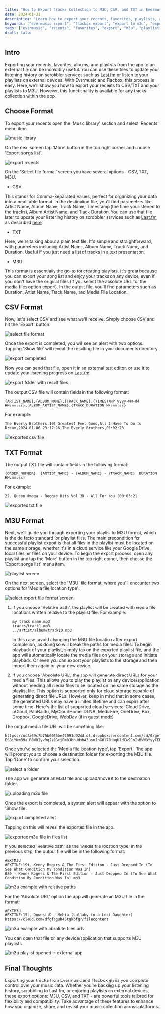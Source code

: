 ```yaml
---
title: "How to Export Tracks Collection to M3U, CSV, and TXT in Evermusic & Flacbox"
date: 2024-01-31
description: "Learn how to export your recents, favorites, playlists, and albums from Evermusic and Flacbox to M3U, CSV, or TXT formats. Perfect for Last.fm scrobbling and playback on other devices."
keywords: ["evermusic export", "flacbox export", "export to m3u", "export playlist to csv", "m3u txt csv playlist", "music export"]
tags: ["evermusic", "recents", "favorites", "export", "m3u", "playlist", "csv", "txt", "album"]
draft: false
---
```


## Intro

Exporting your recents, favorites, albums, and playlists from the app to an external file can be incredibly useful. You can use these files to update your listening history on scrobbler services such as [Last.fm](http://Last.fm) or listen to your playlists on external devices. With Evermusic and Flacbox, this process is easy. Here, we'll show you how to export your recents to CSV/TXT and your playlists to M3U. However, this functionality is available for any tracks collection within the app.

## Choose Format

To export your recents open the 'Music library' section and select 'Recents' menu item.

![music library](21260c_d7437e96448342ec9a0b2726b10ba1e6~mv2.png)

On the next screen tap 'More' button in the top right corner and choose 'Export songs list'.

![export recents](21260c_ce62fff9eaf24f20ab1450a4ff62a091~mv2.png)

On the 'Select file format' screen you have several options - CSV, TXT, M3U.

- CSV

This stands for Comma-Separated Values, perfect for organizing your data into a neat table format. In the destination file, you'll find parameters like Artist Name, Album Name, Track Name, Timestamp (the time you listened to the tracks), Album Artist Name, and Track Duration. You can use that file later to update your listening history on scrobbler services such as [Last.fm](http://Last.fm) as described [here](https://www.everappz.com/post/exporting-complete-listen-history-from-evermusic-flacbox-to-last-fm).

- TXT

Here, we're talking about a plain text file. It's simple and straightforward, with parameters including Artist Name, Album Name, Track Name, and Duration. Useful if you just need a list of tracks in a text presentation.

- M3U

This format is essentially the go-to for creating playlists. It's great because you can export your song list and enjoy your tracks on any device, even if you don't have the original files (if you select the absolute URL for the media files option export). In the output file, you'll find parameters such as Duration, Artist Name, Track Name, and Media File Location.

## CSV Format

Now, let's select CSV and see what we'll receive. Simply choose CSV and hit the 'Export' button.

![select file format](21260c_001c15e241744c1bab444c64f278b6d8~mv2.png)

Once the export is completed, you will see an alert with two options. Tapping 'Show file' will reveal the resulting file in your documents directory.

![export completed](21260c_b46e5019cfaf45d0ad0fff8969b87afa~mv2.png)

Now you can send that file, open it in an external text editor, or use it to update your listening progress on [Last.fm](http://Last.fm).

![export folder with result files](21260c_d03e11c2cfce443e8e8e3422040a4e8a~mv2.png)

The output CSV file will contain fields in the following format:

```
{ARTIST_NAME},{ALBUM_NAME},{TRACK_NAME},{TIMESTAMP yyyy-MM-dd HH:mm:ss},{ALBUM_ARTIST_NAME},{TRACK_DURATION HH:mm:ss}
```

For example:

```
The Everly Brothers,100 Greatest Feel Good,All I Have To Do Is Dream,2024-01-06 23:17:26,The Everly Brothers,00:02:23
```

![exported csv file](21260c_fcfba9a96e3c4db9bd3b227e625b2383~mv2.png)

## TXT Format

The output TXT file will contain fields in the following format:

```
{ORDER_NUMBER}. {ARTIST_NAME} - {ALBUM_NAME} - {TRACK_NAME} (DURATION HH:mm:ss)
```

For example:

```
22. Queen Omega - Reggae Hits Vol 30 - All For You (00:03:21)
```

![exported txt file](21260c_f134980fbc2b4443b096e301d7cb6a91~mv2.png)

## M3U Format

Next, we'll guide you through exporting your playlist to M3U format, which is the de facto standard for playlist files. The main precondition for successful playlist export is that all files in the playlist must be located on the same storage, whether it's in a cloud service like your Google Drive, local files, or files on your device. To begin the export process, open any playlist and tap the 'More' button in the top right corner, then choose the 'Export songs list' menu item.

![playlist screen](21260c_1371229150d54151ba525addf7e59448~mv2.png)

On the next screen, select the 'M3U' file format, where you'll encounter two options for 'Media file location type':

![select export file format screen](21260c_57113a1744f94428b75c73ad05462f7f~mv2.png)

1. If you choose 'Relative path', the playlist will be created with media file locations written relative to the playlist file. For example:

    ```
    my track name.mp3
    tracks/track1.mp3
    ../artist/album/track10.mp3
    ```

   In this case, avoid changing the M3U file location after export completion, as doing so will break the paths for media files. To begin playback of your playlist, simply tap on the exported playlist file, and the app will automatically locate the media files on your storage and initiate playback. Or even you can export your playlists to the storage and then import them again on your new device.

2. If you choose 'Absolute URL', the app will generate direct URLs for your media files. This allows you to play the playlist on any device/application without needing all media files to be located on the same storage as the playlist file. This option is supported only for cloud storage capable of generating direct file URLs. However, keep in mind that in some cases, the generated URLs may have a limited lifetime and can expire after some time. Here's the list of supported cloud services: iCloud Drive, pCloud, PanBaidu, MyCloudHome, DLNA, MediaFire, OneDrive, Box, Dropbox, GoogleDrive, WebDav (if in guest mode)  

The output media file URL will be something like:

```
https://uc2a69c7b75b6056be42091d92dd.dl.dropboxusercontent.com/cd/0/get/CMVQoDWSpnuUYxuIw0XSjXCzwawE6XnFbao7HggcPFNpHgeiYgVMesITUODm0xY3cbraGWG-ESBiYKmB9alP8W0IyvRqJzQGcjFm8JbnUdxbA3usnJnG0l78HuqUldCw9JnIsBVW3YyyTEDaxnKh9Ee_/file
```

Once you've selected the 'Media file location type', tap 'Export'. The app will prompt you to choose a destination folder for exporting the M3U file. Tap 'Done' to confirm your selection.

![select a folder](21260c_b3b006951b754f2f90cb030f7fa50274~mv2.png)

The app will generate an M3U file and upload/move it to the destination folder.

![uploading m3u file](21260c_dea69f019bca45c1aa6ba929d15018b7~mv2.png)

Once the export is completed, a system alert will appear with the option to 'Show file'.

![export completed alert](21260c_b46e5019cfaf45d0ad0fff8969b87afa~mv2.png)

Tapping on this will reveal the exported file in the app.

![exported m3u file in files list](21260c_59aaa264cfcc494e88ca1683796590ba~mv2.png)

If you selected 'Relative path' as the 'Media file location type' in the previous step, the output file will be in the following format:

```
#EXTM3U
#EXTINF:199, Kenny Rogers & The First Edition - Just Dropped In (To See What Condition My Condition Was In)
080 - Kenny Rogers & The First Edition - Just Dropped In (To See What Condition My Condition Was In).mp3
```

![m3u example with relative paths](21260c_6b681b8079154631845f5b6f40653a39~mv2.png)

For the 'Absolute URL' option the app will generate an M3U file in the format:

```
#EXTM3U
#EXTINF:151, DownsiiD - Mehia (Lullaby to a Lost Daughter)
https://cloud.com/dfgfdguh45tgkbfgr/filecontent
```

![m3u example with absolute files urls](21260c_a64edbada1ef4122bb0d6d92874de34e~mv2.png)

You can open that file on any device/application that supports M3U playlists.

![m3u playlist opened in external app](21260c_16a6ec3d1ee7483b872e6002fbc0c5e9~mv2.png)

## Final Thoughts

Exporting your tracks from Evermusic and Flacbox gives you complete control over your music data. Whether you’re backing up your listening history, scrobbling to Last.fm, or enjoying playlists on external devices, these export options: M3U, CSV, and TXT - are powerful tools tailored for flexibility and compatibility. Take advantage of these features to enhance how you organize, share, and revisit your music collection across platforms.